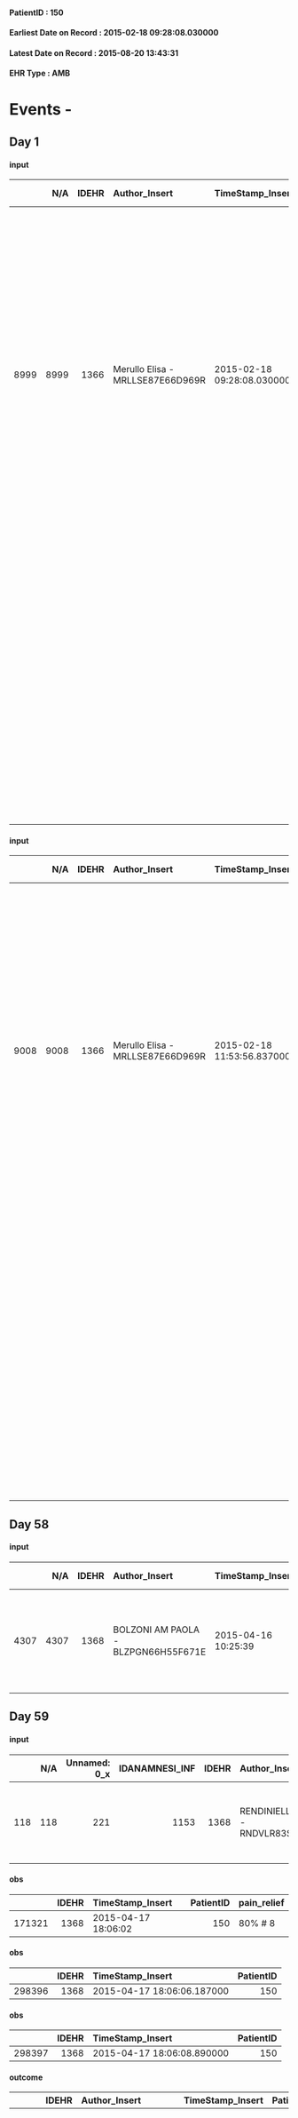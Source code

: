 
#### PatientID : 150
#### Earliest Date on Record : 2015-02-18 09:28:08.030000
#### Latest Date on Record : 2015-08-20 13:43:31
#### EHR Type : AMB

# Events - 

## Day 1

#### input
|      |    N/A |   IDEHR | Author_Insert                    | TimeStamp_Insert           | EHRType   |   PatientID |   IDDigitalSignDocument | persone_vicine   |   Unnamed: 0_x.1 |   IDANAMNESI_SOCIALE |   Non_Rilevabile_x.1 | Note_Non_Rilevabile_x.1   | opt_paziente_solo   | ds_note_con                                                                                                                                                                                                                                                                                                                                                                   | Domestic partnership   |
|-----:|-------:|--------:|:---------------------------------|:---------------------------|:----------|------------:|------------------------:|:-----------------|-----------------:|---------------------:|---------------------:|:--------------------------|:--------------------|:------------------------------------------------------------------------------------------------------------------------------------------------------------------------------------------------------------------------------------------------------------------------------------------------------------------------------------------------------------------------------|:-----------------------|
| 8999 |   8999 |    1366 | Merullo Elisa - MRLLSE87E66D969R | 2015-02-18 09:28:08.030000 | AMB       |         150 |                   20343 | N/A              |              239 |                  149 |                    0 | NR                        | No#0                | Il pz vive con la coniuge. Colloquio fatto telefonicamente con la figlia Antonia, la quale ha presentato un quadro complesso di assistenza. La coniuge del pz √® recentemente uscita dall'ospedale dopo 5 mesi di ricovero a causa di un meningioma. Viste le precarie condizioni di salute della coniuge, quest'ultima √® poco informata circa la situazione clinica del pz. | Coniuge/Convivente#0   |
|      |        |         |                                  |                            |           |             |                         |                  |                  |                      |                      |                           |                     | Sono presenti quattro figli: la figlia Antonia √® il principale punto di riferimento e vive a Rogoredo; svolge un lavoro (architetto libero professionista) che le permette di essere abbastanza presente nell'assistenza. Ad oggi comunque pz e coniuge vivono da soli e sono entrambi i rispettivi caregiver.                                                               |                        |

#### input
|      |    N/A |   IDEHR | Author_Insert                    | TimeStamp_Insert           | EHRType   |   PatientID |   IDDigitalSignDocument | persone_vicine   |   Unnamed: 0_x.1 |   IDANAMNESI_SOCIALE | Patient   | FamigliaAltro   | Paziente_T   | FamigliaAltro_T   |   Non_Rilevabile_x.1 | Note_Non_Rilevabile_x.1   | opt_Problemi   | Note_I                                                                                            | ds_note_timori                                                           | chk_contr_sintomi   | opt_paziente_a   | opt_famiglia_a   | opt_adeguatezza   | opt_paziente_solo   | ds_note_con                                                                                                                                                                                                                                                                                                                                                                   | opt_presente_assente   | Presenza_minori   | Caregiver_principale   | opt_capacita   | ds_familiari_coinv   | opt_necessario   | opt_presente   | opt_risorse_ec   | opt_paziente_psi   | opt_Ins_vol   | ds_note_prio                                                                                                                             | opt_paziente_ad   | opt_caregiver_ad   | opt_esenzione   | opt_inv_civile   |   invalidita_perc | Needs     | Domestic partnership   | Fragility   | opt_disponibilita_f   | opt_indennita_acc   | opt_legge   | opt_famiglia_psi   | opt_disponibilit_paz   |
|-----:|-------:|--------:|:---------------------------------|:---------------------------|:----------|------------:|------------------------:|:-----------------|-----------------:|---------------------:|:----------|:----------------|:-------------|:------------------|---------------------:|:--------------------------|:---------------|:--------------------------------------------------------------------------------------------------|:-------------------------------------------------------------------------|:--------------------|:-----------------|:-----------------|:------------------|:--------------------|:------------------------------------------------------------------------------------------------------------------------------------------------------------------------------------------------------------------------------------------------------------------------------------------------------------------------------------------------------------------------------|:-----------------------|:------------------|:-----------------------|:---------------|:---------------------|:-----------------|:---------------|:-----------------|:-------------------|:--------------|:-----------------------------------------------------------------------------------------------------------------------------------------|:------------------|:-------------------|:----------------|:-----------------|------------------:|:----------|:-----------------------|:------------|:----------------------|:--------------------|:------------|:-------------------|:-----------------------|
| 9008 |   9008 |    1366 | Merullo Elisa - MRLLSE87E66D969R | 2015-02-18 11:53:56.837000 | AMB       |         150 |                   20439 | N/A              |              277 |                  166 | Si#1      | Si#1            | No#0         | Si#1              |                    0 | NR                        | No#0           | Il pz √® informato della sola diagnosi. La figlia centrata ma molto esigente rispetto al servizio | La figlia vorrebbe il controllo dei sintomi e che il pap√† non soffrisse | controllo sintomi#0 | Indefinite#2     | Congruenti#1     | Si#1              | No#0                | Il pz vive con la coniuge. Colloquio fatto telefonicamente con la figlia Antonia, la quale ha presentato un quadro complesso di assistenza. La coniuge del pz √® recentemente uscita dall'ospedale dopo 5 mesi di ricovero a causa di un meningioma. Viste le precarie condizioni di salute della coniuge, quest'ultima √® poco informata circa la situazione clinica del pz. | Presente#1             | No#0              | Caregiver              | Adeguato#0     | Figlia Antonia       | Si#1             | Si#1           | Adeguate#1       | Si#1               | No#0          | Il bisogno espresso √® a livello clinico/assistenziale; spiegato il senso delle cure palliative ed il servizio di assistenza domiciliare | Parziale#1        | Totale#2           | No#0            | Si#1             |               100 | Clinici#0 | Coniuge/Convivente#0   | nessuna#0   | Si#1                  | Si#1                | No#0        | S√¨#1              | Si#1                   |
|      |        |         |                                  |                            |           |             |                         |                  |                  |                      |           |                 |              |                   |                      |                           |                |                                                                                                   |                                                                          |                     |                  |                  |                   |                     | Sono presenti quattro figli: la figlia Antonia √® il principale punto di riferimento e vive a Rogoredo; svolge un lavoro (architetto libero professionista) che le permette di essere abbastanza presente nell'assistenza. Ad oggi comunque pz e coniuge vivono da soli e sono entrambi i rispettivi caregiver.                                                               |                        |                   |                        |                |                      |                  |                |                  |                    |               |                                                                                                                                          |                   |                    |                 |                  |                   |           |                        |             |                       |                     |             |                    |                        |


## Day 58

#### input
|      |    N/A |   IDEHR | Author_Insert                       | TimeStamp_Insert    |   IDAccess | EHRType   |   PatientID |   IDDigitalSignDocument | persone_vicine   |   Unnamed: 0_y |   IDANAMNESI_MED |   Non_Rilevabile_y | Note_Non_Rilevabile_y   | diagnosis                                                                               |
|-----:|-------:|--------:|:------------------------------------|:--------------------|-----------:|:----------|------------:|------------------------:|:-----------------|---------------:|-----------------:|-------------------:|:------------------------|:----------------------------------------------------------------------------------------|
| 4307 |   4307 |    1368 | BOLZONI AM PAOLA - BLZPGN66H55F671E | 2015-04-16 10:25:39 |       6060 | AMB       |         150 |                   52292 | N/A              |            563 |             1234 |                  0 | NR                      | Pulmonary Neoplasia sin with pleural effusion ipsilateral and contralateral in MTS PRO. |


## Day 59

#### input
|     |    N/A |   Unnamed: 0_x |   IDANAMNESI_INF |   IDEHR | Author_Insert                         | TimeStamp_Insert           |   IDAccess | EHRType   |   PatientID |   IDDigitalSignDocument |   Non_Rilevabile_x | Note_Non_Rilevabile_x   | sonno_riposo   | perc_salute                                                                 | Perception                        | rapporti_fam   | persone_vicine   | Caregiver              | Religion     |
|----:|-------:|---------------:|-----------------:|--------:|:--------------------------------------|:---------------------------|-----------:|:----------|------------:|------------------------:|-------------------:|:------------------------|:---------------|:----------------------------------------------------------------------------|:----------------------------------|:---------------|:-----------------|:-----------------------|:-------------|
| 118 |    118 |            221 |             1153 |    1368 | RENDINIELLO Valere - RNDVLR83S22D643K | 2015-04-17 18:05:57.937000 |       6212 | AMB       |         150 |                   53384 |                  0 | NR                      | Insomnia # 0   | perdit√ † Performance # 0; increased asthenia # 3, # 4 episodes of wheezing | concern for health # 0; Fear # 10 | is # 0         | sons             | his wife and caregiver | Catholic # 0 |

#### obs
|        |   IDEHR | TimeStamp_Insert    |   PatientID | pain_relief   |
|-------:|--------:|:--------------------|------------:|:--------------|
| 171321 |    1368 | 2015-04-17 18:06:02 |         150 | 80% # 8       |

#### obs
|        |   IDEHR | TimeStamp_Insert           |   PatientID |
|-------:|--------:|:---------------------------|------------:|
| 298396 |    1368 | 2015-04-17 18:06:06.187000 |         150 |

#### obs
|        |   IDEHR | TimeStamp_Insert           |   PatientID |
|-------:|--------:|:---------------------------|------------:|
| 298397 |    1368 | 2015-04-17 18:06:08.890000 |         150 |

#### outcome
|      |   IDEHR | Author_Insert                         | TimeStamp_Insert    |   PatientID |   IDDigitalSignDocument |   IDPAI_VIDAS | opt_problem                                            |   opt_problem_num | opt_obiettivo                                                                                              |   opt_obiettivo_num | opt_stato_problema   |   opt_stato_problema_num | opt_interventi                                                                                                                                                                                                                                                                                                                                                                                                        |   opt_interventi_num |
|-----:|--------:|:--------------------------------------|:--------------------|------------:|------------------------:|--------------:|:-------------------------------------------------------|------------------:|:-----------------------------------------------------------------------------------------------------------|--------------------:|:---------------------|-------------------------:|:----------------------------------------------------------------------------------------------------------------------------------------------------------------------------------------------------------------------------------------------------------------------------------------------------------------------------------------------------------------------------------------------------------------------|---------------------:|
| 1036 |    1368 | RENDINIELLO Valere - RNDVLR83S22D643K | 2015-04-17 18:06:12 |         150 |                   53392 |          2040 | Alteration or risk of impairment of lung function # 26 |                 3 | The patient will not present symptoms that will reduce QoL (epistaxis, cough, hemoptysis, hemoptysis) # 45 |                   3 | Open Problem # 1     |                        1 | Implementation PAI - therapeutic upgrading # 275; PAI Implementation - To evaluate the efficacy of drug delivery # 277; Counseling - Share with caregiver therapeutic path # 279; Information - Inform the patient / caregiver on the signs and symptoms prevalent # 281; Information - Inform the patient / caregiver on necessit√ † to reduce consciousness to maintain QoL if the symptoms become refractory # 282 |                    4 |

#### outcome
|      |   IDEHR | Author_Insert                         | TimeStamp_Insert    |   PatientID |   IDDigitalSignDocument |   IDPAI_VIDAS | opt_problem               |   opt_problem_num | opt_obiettivo                                                                       |   opt_obiettivo_num | opt_stato_problema   |   opt_stato_problema_num | opt_interventi                                                                                                                                                                                                                                                                                                                                                                                                                                                                        |   opt_interventi_num |
|-----:|--------:|:--------------------------------------|:--------------------|------------:|------------------------:|--------------:|:--------------------------|------------------:|:------------------------------------------------------------------------------------|--------------------:|:---------------------|-------------------------:|:--------------------------------------------------------------------------------------------------------------------------------------------------------------------------------------------------------------------------------------------------------------------------------------------------------------------------------------------------------------------------------------------------------------------------------------------------------------------------------------|---------------------:|
| 1037 |    1368 | RENDINIELLO Valere - RNDVLR83S22D643K | 2015-04-17 18:06:15 |         150 |                   53394 |          2041 | Altered sleep / wake # 31 |                 4 | The patient will describe the factors that interfere with sleep or wakefulness # 61 |                   4 | Open Problem # 1     |                        1 | Counseling - Establishing a trusting and meaningful relationship that promotes understanding of the fears and patient concerns # 501; Counseling - Encourage the patient to report the problems that interfere with sleep # 502; Counseling - Encourage the patient to report the problems that interfere wakefulness # 503; Counseling - Share with the patient the therapeutic path # 504; Education - Educate the patient / caregiver recognition / treatment of the symptom # 506 |                    4 |

#### outcome
|      |   IDEHR | Author_Insert                         | TimeStamp_Insert    |   PatientID |   IDDigitalSignDocument |   IDPAI_VIDAS | opt_problem                        |   opt_problem_num | opt_obiettivo                                                           |   opt_obiettivo_num | opt_stato_problema   |   opt_stato_problema_num | opt_interventi                                                                |   opt_interventi_num |
|-----:|--------:|:--------------------------------------|:--------------------|------------:|------------------------:|--------------:|:-----------------------------------|------------------:|:------------------------------------------------------------------------|--------------------:|:---------------------|-------------------------:|:------------------------------------------------------------------------------|---------------------:|
| 1038 |    1368 | RENDINIELLO Valere - RNDVLR83S22D643K | 2015-04-17 18:06:17 |         150 |                   53396 |          2042 | Alteration of the oral mucosa # 32 |                 4 | The patient and / or caregiver will be able to manage oral hygiene # 64 |                   4 | Open Problem # 1     |                        1 | Educational - Ensure that no products or foods that may be the symptoms # 539 |                    4 |

#### outcome
|      |   IDEHR | Author_Insert                         | TimeStamp_Insert    |   PatientID |   IDDigitalSignDocument |   IDPAI_VIDAS | opt_problem                                                |   opt_problem_num | opt_obiettivo                                                       |   opt_obiettivo_num | opt_stato_problema   |   opt_stato_problema_num | opt_interventi                                                                                                                                |   opt_interventi_num |
|-----:|--------:|:--------------------------------------|:--------------------|------------:|------------------------:|--------------:|:-----------------------------------------------------------|------------------:|:--------------------------------------------------------------------|--------------------:|:---------------------|-------------------------:|:----------------------------------------------------------------------------------------------------------------------------------------------|---------------------:|
| 1039 |    1368 | RENDINIELLO Valere - RNDVLR83S22D643K | 2015-04-17 18:06:21 |         150 |                   53397 |          2043 | Impaired mobility † / limitation of physical movement # 27 |                 4 | Minimize the possibility of injuries. If present, maintain QoL # 47 |                   4 | Open Problem # 1     |                        1 | Activation of professionals - Activation request for Health Care Worker # 332; Counseling - Helping the patient to set achievable goals # 302 |                    4 |

#### outcome
|      |   IDEHR | Author_Insert                         | TimeStamp_Insert    |   PatientID |   IDDigitalSignDocument |   IDPAI_VIDAS | opt_problem                                               |   opt_problem_num | opt_obiettivo                                                                                                                                                                                                         |   opt_obiettivo_num | opt_stato_problema   |   opt_stato_problema_num | opt_interventi                                                                                                                                             |   opt_interventi_num |
|-----:|--------:|:--------------------------------------|:--------------------|------------:|------------------------:|--------------:|:----------------------------------------------------------|------------------:|:----------------------------------------------------------------------------------------------------------------------------------------------------------------------------------------------------------------------|--------------------:|:---------------------|-------------------------:|:-----------------------------------------------------------------------------------------------------------------------------------------------------------|---------------------:|
| 1040 |    1368 | RENDINIELLO Valere - RNDVLR83S22D643K | 2015-04-17 18:06:24 |         150 |                   53398 |          2044 | State anxiety, apprehension, confusion, anger, panic # 28 |                 4 | The patient riferir√ † ¬ † to get better on the mental and physical plane, distinguishing the real problems from those potential, identifying the factors that still pu√≤ controlling and expressing their fears # 52 |                   4 | Open Problem # 1     |                        1 | Counseling - Helping the patient not to feel abandoned # 406; Informational - Informing the patient / caregiver on the prevailing signs and symptoms # 408 |                    4 |


## Day 61

#### care
|       |   IDEHR | Author_Insert                       | TimeStamp_Insert    |   IDAccess | EHRType   |   PatientID |   IDTERAPIE_OUTPAT_VIDAS | ds_dose   | opt_via_di_somm   | ds_ora     | dt_data_inizio      |   opt_pregressa |   opt_somm_terapia |   opt_estemporanea |   opt_termina |   opt_somm_in_pompa | opt_farmaco                                 |
|------:|--------:|:------------------------------------|:--------------------|-----------:|:----------|------------:|-------------------------:|:----------|:------------------|:-----------|:--------------------|----------------:|-------------------:|-------------------:|--------------:|--------------------:|:--------------------------------------------|
| 24785 |    1368 | bolzoni am paola - blzpgn66h55f671e | 2015-04-20 09:04:30 |       6291 | amb       |         150 |                     1218 | 1 cp      | oral # 0 = 0      | 08 # 8 = 0 | 2015-04-20 00:00:00 |               1 |                  0 |                  0 |             0 |                   0 | furosemide (25 mg lasix tablets) # 1223 = 0 |

#### care
|       |   IDEHR | Author_Insert                       | TimeStamp_Insert    |   IDAccess | EHRType   |   PatientID |   IDTERAPIE_OUTPAT_VIDAS | ds_dose   | opt_via_di_somm   | ds_ora                  | dt_data_inizio      |   opt_pregressa |   opt_somm_terapia |   opt_estemporanea |   opt_termina |   opt_somm_in_pompa | opt_farmaco                                 |
|------:|--------:|:------------------------------------|:--------------------|-----------:|:----------|------------:|-------------------------:|:----------|:------------------|:------------------------|:--------------------|----------------:|-------------------:|-------------------:|--------------:|--------------------:|:--------------------------------------------|
| 24786 |    1368 | bolzoni am paola - blzpgn66h55f671e | 2015-04-20 09:05:12 |       6291 | amb       |         150 |                     1219 | 1 cp      | oral # 0 = 0      | 08 # 8 = 0; 15 # 15 = 0 | 2015-04-20 00:00:00 |               1 |                  0 |                  0 |             0 |                   0 | furosemide (25 mg lasix tablets) # 1223 = 0 |

#### care
|       |   IDEHR | Author_Insert                       | TimeStamp_Insert    |   IDAccess | EHRType   |   PatientID |   IDTERAPIE_OUTPAT_VIDAS | ds_altro_farmaco   | ds_dose   | opt_via_di_somm   | ds_ora                  | dt_data_inizio      |   opt_pregressa |   opt_somm_terapia |   opt_estemporanea |   opt_termina |   opt_somm_in_pompa | opt_farmaco                  |
|------:|--------:|:------------------------------------|:--------------------|-----------:|:----------|------------:|-------------------------:|:-------------------|:----------|:------------------|:------------------------|:--------------------|----------------:|-------------------:|-------------------:|--------------:|--------------------:|:-----------------------------|
| 24787 |    1368 | bolzoni am paola - blzpgn66h55f671e | 2015-04-20 09:06:00 |       6291 | amb       |         150 |                     1220 | ansimar cp 400 mg  | 1 cp      | oral # 0 = 0      | 08 # 8 = 0; 20 # 20 = 0 | 2015-04-20 00:00:00 |               1 |                  0 |                  0 |             0 |                   0 | other (see notes) # 2004 = 0 |

#### care
|       |   IDEHR | Author_Insert                       | TimeStamp_Insert    |   IDAccess | EHRType   |   PatientID |   IDTERAPIE_OUTPAT_VIDAS | ds_dose   | opt_via_di_somm   | ds_ora                  | dt_data_inizio      |   opt_pregressa |   opt_somm_terapia |   opt_estemporanea |   opt_termina |   opt_somm_in_pompa | opt_farmaco                                           |
|------:|--------:|:------------------------------------|:--------------------|-----------:|:----------|------------:|-------------------------:|:----------|:------------------|:------------------------|:--------------------|----------------:|-------------------:|-------------------:|--------------:|--------------------:|:------------------------------------------------------|
| 24788 |    1368 | bolzoni am paola - blzpgn66h55f671e | 2015-04-20 09:06:44 |       6291 | amb       |         150 |                     1221 | 5 drops   | oral # 0 = 0      | 08 # 8 = 0; 14 # 14 = 0 | 2015-04-20 00:00:00 |               1 |                  0 |                  0 |             0 |                   0 | bromazepam (bromazepam gtt os 2.5 mg / ml) # 1866 = 0 |

#### care
|       |   IDEHR | Author_Insert                       | TimeStamp_Insert    |   IDAccess | EHRType   |   PatientID |   IDTERAPIE_OUTPAT_VIDAS | ds_dose   | opt_via_di_somm     | ds_ora     | dt_data_inizio      |   opt_pregressa |   opt_somm_terapia |   opt_estemporanea |   opt_termina |   opt_somm_in_pompa | opt_farmaco                                             |
|------:|--------:|:------------------------------------|:--------------------|-----------:|:----------|------------:|-------------------------:|:----------|:--------------------|:-----------|:--------------------|----------------:|-------------------:|-------------------:|--------------:|--------------------:|:--------------------------------------------------------|
| 24789 |    1368 | bolzoni am paola - blzpgn66h55f671e | 2015-04-20 09:07:52 |       6291 | amb       |         150 |                     1222 | 1 patch   | transdermal # 4 = 4 | 08 # 8 = 0 | 2015-04-20 00:00:00 |               1 |                  0 |                  0 |             0 |                   0 | nitroglycerin (nitroglycerin 10mg / 24h tts) # 1193 = 0 |

#### care
|       |   IDEHR | Author_Insert                       | TimeStamp_Insert    |   IDAccess | EHRType   |   PatientID |   IDTERAPIE_OUTPAT_VIDAS | ds_dose   | opt_via_di_somm     | ds_ora     | dt_data_inizio      | ds_note_y      |   opt_pregressa |   opt_somm_terapia |   opt_estemporanea |   opt_termina |   opt_somm_in_pompa | opt_farmaco                                             |
|------:|--------:|:------------------------------------|:--------------------|-----------:|:----------|------------:|-------------------------:|:----------|:--------------------|:-----------|:--------------------|:---------------|----------------:|-------------------:|-------------------:|--------------:|--------------------:|:--------------------------------------------------------|
| 24790 |    1368 | bolzoni am paola - blzpgn66h55f671e | 2015-04-20 09:08:20 |       6291 | amb       |         150 |                     1223 | 1 patch   | transdermal # 4 = 4 | 08 # 8 = 0 | 2015-04-20 00:00:00 | removing at 20 |               1 |                  0 |                  0 |             0 |                   0 | nitroglycerin (nitroglycerin 10mg / 24h tts) # 1193 = 0 |

#### care
|       |   IDEHR | Author_Insert                       | TimeStamp_Insert    |   IDAccess | EHRType   |   PatientID |   IDTERAPIE_OUTPAT_VIDAS | ds_dose   | opt_via_di_somm   | ds_ora     | dt_data_inizio      |   opt_pregressa |   opt_somm_terapia |   opt_estemporanea |   opt_termina |   opt_somm_in_pompa | opt_farmaco                                 |
|------:|--------:|:------------------------------------|:--------------------|-----------:|:----------|------------:|-------------------------:|:----------|:------------------|:-----------|:--------------------|----------------:|-------------------:|-------------------:|--------------:|--------------------:|:--------------------------------------------|
| 24791 |    1368 | bolzoni am paola - blzpgn66h55f671e | 2015-04-20 09:08:52 |       6291 | amb       |         150 |                     1224 | 1 cp      | oral # 0 = 0      | 08 # 8 = 0 | 2015-04-20 00:00:00 |               1 |                  0 |                  0 |             0 |                   0 | rabeprazole (pariet 20 mg cps rm) # 976 = 0 |

#### care
|       |   IDEHR | Author_Insert                       | TimeStamp_Insert    |   IDAccess | EHRType   |   PatientID |   IDTERAPIE_OUTPAT_VIDAS | ds_dose   | opt_via_di_somm    | ds_ora                  | dt_data_inizio      |   opt_pregressa |   opt_somm_terapia |   opt_estemporanea |   opt_termina |   opt_somm_in_pompa | opt_farmaco                                                   |
|------:|--------:|:------------------------------------|:--------------------|-----------:|:----------|------------:|-------------------------:|:----------|:-------------------|:------------------------|:--------------------|----------------:|-------------------:|-------------------:|--------------:|--------------------:|:--------------------------------------------------------------|
| 24792 |    1368 | bolzoni am paola - blzpgn66h55f671e | 2015-04-20 09:09:30 |       6291 | amb       |         150 |                     1225 | 2 puffs   | inhalation # 7 = 7 | 08 # 8 = 0; 20 # 20 = 0 | 2015-04-20 00:00:00 |               1 |                  0 |                  0 |             0 |                   0 | salmeterol / fluticasone (25/250 mcg aliflus inal) # 1943 = 0 |

#### care
|       |   IDEHR | Author_Insert                       | TimeStamp_Insert    |   IDAccess | EHRType   |   PatientID |   IDTERAPIE_OUTPAT_VIDAS | ds_dose   | opt_via_di_somm   | ds_ora                               | dt_data_inizio      |   opt_pregressa |   opt_somm_terapia |   opt_estemporanea |   opt_termina |   opt_somm_in_pompa | opt_farmaco                                                   |
|------:|--------:|:------------------------------------|:--------------------|-----------:|:----------|------------:|-------------------------:|:----------|:------------------|:-------------------------------------|:--------------------|----------------:|-------------------:|-------------------:|--------------:|--------------------:|:--------------------------------------------------------------|
| 24793 |    1368 | bolzoni am paola - blzpgn66h55f671e | 2015-04-20 09:10:20 |       6291 | amb       |         150 |                     1226 | 4 ml      | oral # 0 = 0      | 09 # 9 = 0; 14 # 14 = 0; 21 # 21 = 0 | 2015-04-20 00:00:00 |               1 |                  0 |                  0 |             0 |                   0 | nystatin (mycostatin susp 100,000 iu / ml, 100 ml) # 1038 = 0 |

#### care
|       |   IDEHR | Author_Insert                       | TimeStamp_Insert    |   IDAccess | EHRType   |   PatientID |   IDTERAPIE_OUTPAT_VIDAS | ds_dose   | opt_via_di_somm   | ds_ora     | dt_data_inizio      |   opt_pregressa |   opt_somm_terapia |   opt_estemporanea |   opt_termina |   opt_somm_in_pompa | opt_farmaco                                         |
|------:|--------:|:------------------------------------|:--------------------|-----------:|:----------|------------:|-------------------------:|:----------|:------------------|:-----------|:--------------------|----------------:|-------------------:|-------------------:|--------------:|--------------------:|:----------------------------------------------------|
| 24794 |    1368 | bolzoni am paola - blzpgn66h55f671e | 2015-04-20 09:10:58 |       6291 | amb       |         150 |                     1227 | 64 drops  | oral # 0 = 0      | 09 # 9 = 0 | 2015-04-20 00:00:00 |               1 |                  0 |                  0 |             0 |                   0 | dexamethasone (0.2% soldesam os gtt gtt) # 1446 = 0 |

#### care
|       |   IDEHR | Author_Insert                       | TimeStamp_Insert    |   IDAccess | EHRType   |   PatientID |   IDTERAPIE_OUTPAT_VIDAS | ds_dose   | opt_via_di_somm   | ds_ora                  | dt_data_inizio      |   opt_pregressa |   opt_somm_terapia |   opt_estemporanea |   opt_termina |   opt_somm_in_pompa | opt_farmaco                                         |
|------:|--------:|:------------------------------------|:--------------------|-----------:|:----------|------------:|-------------------------:|:----------|:------------------|:------------------------|:--------------------|----------------:|-------------------:|-------------------:|--------------:|--------------------:|:----------------------------------------------------|
| 24795 |    1368 | bolzoni am paola - blzpgn66h55f671e | 2015-04-20 09:11:27 |       6291 | amb       |         150 |                     1228 | 64 drops  | oral # 0 = 0      | 09 # 9 = 0; 14 # 14 = 0 | 2015-04-20 00:00:00 |               1 |                  0 |                  0 |             0 |                   0 | dexamethasone (0.2% soldesam os gtt gtt) # 1446 = 0 |

#### care
|       |   IDEHR | Author_Insert                       | TimeStamp_Insert    |   IDAccess | EHRType   |   PatientID |   IDTERAPIE_OUTPAT_VIDAS | ds_altro_farmaco     | ds_dose   | opt_via_di_somm    | ds_ora      | dt_data_inizio      |   opt_pregressa |   opt_somm_terapia |   opt_estemporanea |   opt_termina |   opt_somm_in_pompa | opt_farmaco                  |
|------:|--------:|:------------------------------------|:--------------------|-----------:|:----------|------------:|-------------------------:|:---------------------|:----------|:-------------------|:------------|:--------------------|----------------:|-------------------:|-------------------:|--------------:|--------------------:|:-----------------------------|
| 24796 |    1368 | bolzoni am paola - blzpgn66h55f671e | 2015-04-20 09:12:35 |       6291 | amb       |         150 |                     1229 | seebri 44 mg aerosol | 1 puff    | inhalation # 7 = 7 | 12 # 12 = 0 | 2015-04-20 00:00:00 |               1 |                  0 |                  0 |             0 |                   0 | other (see notes) # 2004 = 0 |

#### care
|       |   IDEHR | Author_Insert                       | TimeStamp_Insert    |   IDAccess | EHRType   |   PatientID |   IDTERAPIE_OUTPAT_VIDAS | ds_dose   | opt_via_di_somm   | ds_ora      | dt_data_inizio      |   opt_pregressa |   opt_somm_terapia |   opt_estemporanea |   opt_termina |   opt_somm_in_pompa | opt_farmaco                                      |
|------:|--------:|:------------------------------------|:--------------------|-----------:|:----------|------------:|-------------------------:|:----------|:------------------|:------------|:--------------------|----------------:|-------------------:|-------------------:|--------------:|--------------------:|:-------------------------------------------------|
| 24797 |    1368 | bolzoni am paola - blzpgn66h55f671e | 2015-04-20 09:13:39 |       6291 | amb       |         150 |                     1230 | 1/2 cp    | oral # 0 = 0      | 20 # 20 = 0 | 2015-04-20 00:00:00 |               1 |                  0 |                  0 |             0 |                   0 | bisoprolol (congescor 2.5 mg tablets) # 1252 = 0 |

#### care
|       |   IDEHR | Author_Insert                       | TimeStamp_Insert    |   IDAccess | EHRType   |   PatientID |   IDTERAPIE_OUTPAT_VIDAS | ds_dose   | opt_via_di_somm   | ds_ora      | dt_data_inizio      |   opt_pregressa |   opt_somm_terapia |   opt_estemporanea |   opt_termina |   opt_somm_in_pompa | opt_farmaco                                               |
|------:|--------:|:------------------------------------|:--------------------|-----------:|:----------|------------:|-------------------------:|:----------|:------------------|:------------|:--------------------|----------------:|-------------------:|-------------------:|--------------:|--------------------:|:----------------------------------------------------------|
| 24798 |    1368 | bolzoni am paola - blzpgn66h55f671e | 2015-04-20 09:14:22 |       6291 | amb       |         150 |                     1231 | 1 flac    | oral # 0 = 0      | 22 # 22 = 0 | 2015-04-20 00:00:00 |               1 |                  0 |                  0 |             0 |                   0 | morphine sulfate (10 mg oramorph 5 ml flac os) # 1604 = 0 |

#### care
|       |   IDEHR | Author_Insert                       | TimeStamp_Insert    |   IDAccess | EHRType   |   PatientID |   IDTERAPIE_OUTPAT_VIDAS | ds_dose   | opt_via_di_somm   | ds_ora                        | dt_data_inizio      | ds_note_y                                   |   opt_pregressa |   opt_somm_terapia |   opt_estemporanea |   opt_termina |   opt_somm_in_pompa | opt_farmaco                                               |
|------:|--------:|:------------------------------------|:--------------------|-----------:|:----------|------------:|-------------------------:|:----------|:------------------|:------------------------------|:--------------------|:--------------------------------------------|----------------:|-------------------:|-------------------:|--------------:|--------------------:|:----------------------------------------------------------|
| 24799 |    1368 | bolzoni am paola - blzpgn66h55f671e | 2015-04-20 09:14:59 |       6291 | amb       |         150 |                     1232 | 1 flac    | oral # 0 = 0      | 22 # 22 = 0; in need # 24 = 0 | 2015-04-20 00:00:00 | 1 bottle if pain or shortness of breath god |               1 |                  0 |                  0 |             0 |                   0 | morphine sulfate (10 mg oramorph 5 ml flac os) # 1604 = 0 |

#### care
|       |   IDEHR | Author_Insert                       | TimeStamp_Insert    |   IDAccess | EHRType   |   PatientID |   IDTERAPIE_OUTPAT_VIDAS | ds_dose   | opt_via_di_somm     | ds_ora           | dt_data_inizio      | ds_note_y            |   opt_pregressa |   opt_somm_terapia |   opt_estemporanea |   opt_termina |   opt_somm_in_pompa | opt_farmaco                                        |
|------:|--------:|:------------------------------------|:--------------------|-----------:|:----------|------------:|-------------------------:|:----------|:--------------------|:-----------------|:--------------------|:---------------------|----------------:|-------------------:|-------------------:|--------------:|--------------------:|:---------------------------------------------------|
| 24800 |    1368 | bolzoni am paola - blzpgn66h55f671e | 2015-04-20 09:15:56 |       6291 | amb       |         150 |                     1233 | 1 patch   | transdermal # 4 = 4 | other # 2476 = 0 | 2015-04-20 00:00:00 | 1 patch every 3 days |               1 |                  0 |                  0 |             0 |                   0 | fentanyl (durogesic tts 100 mcg / hour) # 1646 = 0 |

#### care
|       |   IDEHR | Author_Insert                       | TimeStamp_Insert    |   IDAccess | EHRType   |   PatientID |   IDTERAPIE_OUTPAT_VIDAS | ds_dose   | opt_via_di_somm        | ds_ora           | dt_data_inizio      |   opt_pregressa |   opt_somm_terapia |   opt_estemporanea |   opt_termina |   opt_somm_in_pompa | opt_farmaco                                                         |
|------:|--------:|:------------------------------------|:--------------------|-----------:|:----------|------------:|-------------------------:|:----------|:-----------------------|:-----------------|:--------------------|----------------:|-------------------:|-------------------:|--------------:|--------------------:|:--------------------------------------------------------------------|
| 24801 |    1368 | bolzoni am paola - blzpgn66h55f671e | 2015-04-20 09:16:29 |       6291 | amb       |         150 |                     1234 | 1 fl      | subcutaneously # 3 = 3 | at need # 24 = 0 | 2015-04-20 00:00:00 |               1 |                  0 |                  0 |             0 |                   0 | morphine hydrochloride (10 mg morphine hydrochloride fl) # 1598 = 0 |

#### care
|       |   IDEHR | Author_Insert                       | TimeStamp_Insert    |   IDAccess | EHRType   |   PatientID |   IDTERAPIE_OUTPAT_VIDAS | ds_dose   | opt_via_di_somm        | ds_ora           | dt_data_inizio      | ds_note_y                                          |   opt_pregressa |   opt_somm_terapia |   opt_estemporanea |   opt_termina |   opt_somm_in_pompa | opt_farmaco                                                         |
|------:|--------:|:------------------------------------|:--------------------|-----------:|:----------|------------:|-------------------------:|:----------|:-----------------------|:-----------------|:--------------------|:---------------------------------------------------|----------------:|-------------------:|-------------------:|--------------:|--------------------:|:--------------------------------------------------------------------|
| 24802 |    1368 | bolzoni am paola - blzpgn66h55f671e | 2015-04-20 09:17:38 |       6291 | amb       |         150 |                     1235 | 1 fl      | subcutaneously # 3 = 3 | at need # 24 = 0 | 2015-04-20 00:00:00 | 1 fl if shortness of breath, repeated after 1 hour |               1 |                  0 |                  0 |             0 |                   0 | morphine hydrochloride (10 mg morphine hydrochloride fl) # 1598 = 0 |

#### care
|       |   IDEHR | Author_Insert                       | TimeStamp_Insert    |   IDAccess | EHRType   |   PatientID |   IDTERAPIE_OUTPAT_VIDAS | ds_dose   | opt_via_di_somm        | ds_ora           | dt_data_inizio      | ds_note_y                                                          |   opt_pregressa |   opt_somm_terapia |   opt_estemporanea |   opt_termina |   opt_somm_in_pompa | opt_farmaco                                                         |
|------:|--------:|:------------------------------------|:--------------------|-----------:|:----------|------------:|-------------------------:|:----------|:-----------------------|:-----------------|:--------------------|:-------------------------------------------------------------------|----------------:|-------------------:|-------------------:|--------------:|--------------------:|:--------------------------------------------------------------------|
| 24803 |    1368 | bolzoni am paola - blzpgn66h55f671e | 2015-04-20 09:18:05 |       6291 | amb       |         150 |                     1236 | 1 fl      | subcutaneously # 3 = 3 | at need # 24 = 0 | 2015-04-20 00:00:00 | 1 fl if shortness of breath, repeated after 1 hour (second choice) |               1 |                  0 |                  0 |             0 |                   0 | morphine hydrochloride (10 mg morphine hydrochloride fl) # 1598 = 0 |

#### care
|       |   IDEHR | Author_Insert                       | TimeStamp_Insert    |   IDAccess | EHRType   |   PatientID |   IDTERAPIE_OUTPAT_VIDAS | ds_altro_farmaco   | ds_dose          | opt_via_di_somm    | ds_ora           | dt_data_inizio      |   opt_pregressa |   opt_somm_terapia |   opt_estemporanea |   opt_termina |   opt_somm_in_pompa | opt_farmaco                  |
|------:|--------:|:------------------------------------|:--------------------|-----------:|:----------|------------:|-------------------------:|:-------------------|:-----------------|:-------------------|:-----------------|:--------------------|----------------:|-------------------:|-------------------:|--------------:|--------------------:|:-----------------------------|
| 24804 |    1368 | bolzoni am paola - blzpgn66h55f671e | 2015-04-20 09:18:50 |       6291 | amb       |         150 |                     1237 | oxygen therapy     | 2-4 liters / min | inhalation # 7 = 7 | at need # 24 = 0 | 2015-04-20 00:00:00 |               1 |                  0 |                  0 |             0 |                   0 | other (see notes) # 2004 = 0 |

#### care
|       |   IDEHR | Author_Insert                       | TimeStamp_Insert    |   IDAccess | EHRType   |   PatientID |   IDTERAPIE_OUTPAT_VIDAS | ds_dose   | opt_via_di_somm   | ds_ora           | dt_data_inizio      | ds_note_y                 |   opt_pregressa |   opt_somm_terapia |   opt_estemporanea |   opt_termina |   opt_somm_in_pompa | opt_farmaco                                        |
|------:|--------:|:------------------------------------|:--------------------|-----------:|:----------|------------:|-------------------------:|:----------|:------------------|:-----------------|:--------------------|:--------------------------|----------------:|-------------------:|-------------------:|--------------:|--------------------:|:---------------------------------------------------|
| 24805 |    1368 | bolzoni am paola - blzpgn66h55f671e | 2015-04-20 09:20:08 |       6291 | amb       |         150 |                     1238 | 1 flac    | oral # 0 = 0      | at need # 24 = 0 | 2015-04-20 00:00:00 | 1 flac if blood in sputum |               1 |                  0 |                  0 |             0 |                   0 | tranexamic acid (ugurol 500 mg / ml fl) # 1159 = 0 |

#### care
|       |   IDEHR | Author_Insert                       | TimeStamp_Insert    |   IDAccess | EHRType   |   PatientID |   IDTERAPIE_OUTPAT_VIDAS | ds_dose   | opt_via_di_somm   | ds_ora           | dt_data_inizio      | ds_note_y                |   opt_pregressa |   opt_somm_terapia |   opt_estemporanea |   opt_termina |   opt_somm_in_pompa | opt_farmaco                                           |
|------:|--------:|:------------------------------------|:--------------------|-----------:|:----------|------------:|-------------------------:|:----------|:------------------|:-----------------|:--------------------|:-------------------------|----------------:|-------------------:|-------------------:|--------------:|--------------------:|:------------------------------------------------------|
| 24806 |    1368 | bolzoni am paola - blzpgn66h55f671e | 2015-04-20 09:21:07 |       6291 | amb       |         150 |                     1239 | 10 drops  | oral # 0 = 0      | at need # 24 = 0 | 2015-04-20 00:00:00 | if agitation, repeatable |               1 |                  0 |                  0 |             0 |                   0 | bromazepam (bromazepam gtt os 2.5 mg / ml) # 1866 = 0 |

#### obs
|       |   IDEHR | TimeStamp_Insert           |   PatientID | personal_hygiene   | urine_elimination   | mobility               | hemorrhagic_manifestation      | active_diuresis     | asthenia   | dyspnoea    | motor_performance                                                                                | body_temp    | mood      | diet     | cognitive_state   | feces_elimination   | consumption_help   |
|------:|--------:|:---------------------------|------------:|:-------------------|:--------------------|:-----------------------|:-------------------------------|:--------------------|:-----------|:------------|:-------------------------------------------------------------------------------------------------|:-------------|:----------|:---------|:------------------|:--------------------|:-------------------|
| 28522 |    1368 | 2015-04-20 09:21:17.153000 |         150 | Employee # 4       | With Aids # 1       | With help and aids # 3 | hemorrhagic manifestations # 0 | active diuresis # 0 | Severe # 2 | at rest # 0 | 40% - Patient incapacitated, it requires continuous care, bedridden for pi√π 50% of the day # 04 | Apyrexia # 0 | Fear # 08 | Soft # 1 | Polished # 2      | With Aids # 1       | aids with # 1      |

#### obs
|        |   IDEHR | TimeStamp_Insert    |   PatientID | pain_relief   |
|-------:|--------:|:--------------------|------------:|:--------------|
| 171446 |    1368 | 2015-04-20 09:21:20 |         150 | 70% # 7       |

#### obs
|        |   IDEHR | TimeStamp_Insert           |   PatientID |
|-------:|--------:|:---------------------------|------------:|
| 298404 |    1368 | 2015-04-20 09:21:24.903000 |         150 |

#### obs
|        |   IDEHR | TimeStamp_Insert           |   PatientID |
|-------:|--------:|:---------------------------|------------:|
| 298405 |    1368 | 2015-04-20 09:21:27.873000 |         150 |

#### care
|       |   IDEHR | Author_Insert                       | TimeStamp_Insert    |   IDAccess | EHRType   |   PatientID |   IDTERAPIE_OUTPAT_VIDAS | ds_dose   | opt_via_di_somm   | ds_ora           | dt_data_inizio      | ds_note_y                        |   opt_pregressa |   opt_somm_terapia |   opt_estemporanea |   opt_termina |   opt_somm_in_pompa | opt_farmaco                                            |
|------:|--------:|:------------------------------------|:--------------------|-----------:|:----------|------------:|-------------------------:|:----------|:------------------|:-----------------|:--------------------|:---------------------------------|----------------:|-------------------:|-------------------:|--------------:|--------------------:|:-------------------------------------------------------|
| 24807 |    1368 | bolzoni am paola - blzpgn66h55f671e | 2015-04-20 09:21:50 |       6291 | amb       |         150 |                     1240 | 1 cp      | oral # 0 = 0      | at need # 24 = 0 | 2015-04-20 00:00:00 | 1 cp if pain (maximum 3 per day) |               1 |                  0 |                  0 |             0 |                   0 | acetaminophen (paracetamol 1000 mg tablets) # 1719 = 0 |


## Day 62

#### obs
|       |   IDEHR | TimeStamp_Insert           |   PatientID | opt_cooperation   | chk_ausili_incont   | opt_care_giver   | chk_bowel_symptoms    | asthenia     | cachexia     | dyspnoea               | motor_performance                                | agitation_behavior_freq   | mood        | cognitive_state          | consumption_help   |
|------:|--------:|:---------------------------|------------:|:------------------|:--------------------|:-----------------|:----------------------|:-------------|:-------------|:-----------------------|:-------------------------------------------------|:--------------------------|:------------|:-------------------------|:-------------------|
| 73677 |    1368 | 2015-04-20 21:25:26.737000 |         150 | Collaborating # 0 | absorbency # 0      | This # 0         | spontaneous bowel # 0 | Moderate # 1 | cachexia # 0 | from severe stress # 3 | only ambulate with aid or use the wheelchair # 2 | agitated # 1              | Apathy # 00 | confused - sometimes # 0 | help with # 2      |

#### obs
|        |   IDEHR | TimeStamp_Insert    |   PatientID |
|-------:|--------:|:--------------------|------------:|
| 127953 |    1368 | 2015-04-20 21:25:30 |         150 |

#### obs
|        |   IDEHR | TimeStamp_Insert           |   PatientID |
|-------:|--------:|:---------------------------|------------:|
| 309350 |    1368 | 2015-04-20 21:25:33.333000 |         150 |

#### obs
|        |   IDEHR | TimeStamp_Insert    |   PatientID |
|-------:|--------:|:--------------------|------------:|
| 281874 |    1368 | 2015-04-20 21:25:36 |         150 |


## Day 63

#### obs
|     |   IDEHR | TimeStamp_Insert           |   PatientID | opt_hypotrophy   | asthenia   | dyspnoea              | body_temp    | agitation_behavior_freq   | mood                                                              |
|----:|--------:|:---------------------------|------------:|:-----------------|:-----------|:----------------------|:-------------|:--------------------------|:------------------------------------------------------------------|
| 821 |    1368 | 2015-04-21 12:24:53.147000 |         150 | Hypotrophy # 0   | Severe # 3 | applicant at rest # 5 | Apyrexia # 0 | agitated at times # 2     | demoralization # 03; irritabilit√ † # 05; # 08 fear, sadness # 11 |

#### obs
|        |   IDEHR | TimeStamp_Insert    |   PatientID | pain_relief   |
|-------:|--------:|:--------------------|------------:|:--------------|
| 171623 |    1368 | 2015-04-21 12:24:56 |         150 | 70% # 7       |

#### obs
|        |   IDEHR | TimeStamp_Insert           |   PatientID |
|-------:|--------:|:---------------------------|------------:|
| 298451 |    1368 | 2015-04-21 12:24:59.570000 |         150 |


## Day 64

#### obs
|     |   IDEHR | TimeStamp_Insert           |   PatientID | dyspnoea              |
|----:|--------:|:---------------------------|------------:|:----------------------|
| 873 |    1368 | 2015-04-22 14:24:39.717000 |         150 | applicant at rest # 5 |

#### obs
|     |   IDEHR | TimeStamp_Insert           |   PatientID | opt_hypotrophy   | chk_eloquence     | asthenia   | cachexia     | dyspnoea              | body_temp    | agitation_behavior_freq   | mood                    | cognitive_state   |
|----:|--------:|:---------------------------|------------:|:-----------------|:------------------|:-----------|:-------------|:----------------------|:-------------|:--------------------------|:------------------------|:------------------|
| 879 |    1368 | 2015-04-22 18:23:35.390000 |         150 | Hypotrophy # 0   | fluent speech # 0 | Severe # 3 | cachexia # 0 | applicant at rest # 5 | Apyrexia # 0 | continuously agitated # 1 | Despair # 04; # 08 Fear | Polished # 2      |

#### obs
|        |   IDEHR | TimeStamp_Insert    |   PatientID |
|-------:|--------:|:--------------------|------------:|
| 171771 |    1368 | 2015-04-22 18:23:39 |         150 |

#### outcome
|      |   IDEHR | Author_Insert                       | TimeStamp_Insert    |   PatientID |   IDDigitalSignDocument |   IDPAI_VIDAS | opt_problem                        |   opt_problem_num | opt_obiettivo                                                           |   opt_obiettivo_num | opt_stato_problema   |   opt_stato_problema_num | opt_interventi                                  |   opt_interventi_num |
|-----:|--------:|:------------------------------------|:--------------------|------------:|------------------------:|--------------:|:-----------------------------------|------------------:|:------------------------------------------------------------------------|--------------------:|:---------------------|-------------------------:|:------------------------------------------------|---------------------:|
| 1342 |    1368 | BOLZONI AM PAOLA - BLZPGN66H55F671E | 2015-04-22 18:23:42 |         150 |                   59466 |          2349 | Alteration of the oral mucosa # 32 |                 4 | The patient and / or caregiver will be able to manage oral hygiene # 64 |                   4 | closed Problem # 2   |                        2 | Informational - Teach proper oral hygiene # 540 |                    4 |

#### outcome
|      |   IDEHR | Author_Insert                       | TimeStamp_Insert    |   PatientID |   IDDigitalSignDocument |   IDPAI_VIDAS | opt_problem               |   opt_problem_num | opt_obiettivo                                                                       |   opt_obiettivo_num | opt_stato_problema   |   opt_stato_problema_num | opt_interventi                                                                                                             |   opt_interventi_num |
|-----:|--------:|:------------------------------------|:--------------------|------------:|------------------------:|--------------:|:--------------------------|------------------:|:------------------------------------------------------------------------------------|--------------------:|:---------------------|-------------------------:|:---------------------------------------------------------------------------------------------------------------------------|---------------------:|
| 1343 |    1368 | BOLZONI AM PAOLA - BLZPGN66H55F671E | 2015-04-22 18:23:47 |         150 |                   59467 |          2350 | Altered sleep / wake # 31 |                 4 | The patient will describe the factors that interfere with sleep or wakefulness # 61 |                   4 | Open Problem # 1     |                        1 | PAI Implementation - properly administer the drugs as prescription # 499; PAI Implementation - therapeutic upgrading # 498 |                    4 |

#### outcome
|      |   IDEHR | Author_Insert                       | TimeStamp_Insert    |   PatientID |   IDDigitalSignDocument |   IDPAI_VIDAS | opt_problem                                               |   opt_problem_num | opt_obiettivo                                                                                                                                                                                                         |   opt_obiettivo_num | opt_stato_problema   |   opt_stato_problema_num | opt_interventi                                                                                                                                                                                                                                                                                                                                                                                                                                                                                                                                                                                                                                                                                                                                                                                                                                                                                                                                                                                                                                                                                                                                                                                                                                                                                                                                                                                                                                                                                                                                                                                               |   opt_interventi_num |
|-----:|--------:|:------------------------------------|:--------------------|------------:|------------------------:|--------------:|:----------------------------------------------------------|------------------:|:----------------------------------------------------------------------------------------------------------------------------------------------------------------------------------------------------------------------|--------------------:|:---------------------|-------------------------:|:-------------------------------------------------------------------------------------------------------------------------------------------------------------------------------------------------------------------------------------------------------------------------------------------------------------------------------------------------------------------------------------------------------------------------------------------------------------------------------------------------------------------------------------------------------------------------------------------------------------------------------------------------------------------------------------------------------------------------------------------------------------------------------------------------------------------------------------------------------------------------------------------------------------------------------------------------------------------------------------------------------------------------------------------------------------------------------------------------------------------------------------------------------------------------------------------------------------------------------------------------------------------------------------------------------------------------------------------------------------------------------------------------------------------------------------------------------------------------------------------------------------------------------------------------------------------------------------------------------------|---------------------:|
| 1344 |    1368 | BOLZONI AM PAOLA - BLZPGN66H55F671E | 2015-04-22 18:23:50 |         150 |                   59468 |          2351 | State anxiety, apprehension, confusion, anger, panic # 28 |                 4 | The patient riferir√ † ¬ † to get better on the mental and physical plane, distinguishing the real problems from those potential, identifying the factors that still pu√≤ controlling and expressing their fears # 52 |                   4 | Open Problem # 1     |                        1 | Implementation PAI - Teaching relaxation techniques - slow breathing - teaching strategies to reduce anxiety (look up - control your breathing - lower your shoulders - etc ..) # 393; PAI Implementation - Assist the patient angry (identified anger - recognize their own reactions - to help the relationship between frustration and subsequent behavior - set clear limits - offer an alternative) # 394; PAI Implementation - Ensuring the patient a continuous presence # 395; PAI Implementation - therapeutic upgrading # 398; Implementation PAI - properly I administer the drugs as prescription # 399; PAI Implementation - Evaluate the effectiveness of drug administration # 400; Counseling - Share with the patient the therapeutic path # 401; Counseling - Share with caregiver therapeutic path # 402;Counseling - Encourage to express their fears and anxieties # 405; Counseling - Help the patient does not feel abandoned # 406; Education - Educate the patient / caregiver recognition / treatment of the symptom # 407; Information - Inform the patient / caregiver on signs and symptoms prevalent # 408; Information - Inform the patient and / or caregiver on necessit√ † ¬ † to reduce consciousness to maintain QoL if the symptoms become refractory # 409Information - Inform the patient and / or caregiver on necessit√ † ¬ † to reduce consciousness to maintain QoL if the symptoms become refractory # 409Information - Inform the patient and / or caregiver on necessit√ † ¬ † to reduce consciousness to maintain QoL if the symptoms become refractory # 409 |                    4 |

#### care
|       |   IDEHR | Author_Insert                       | TimeStamp_Insert    |   IDAccess | EHRType   |   PatientID |   IDTERAPIE_OUTPAT_VIDAS | ds_dose   | opt_via_di_somm   | ds_ora                | dt_data_inizio      | ds_note_y                                   |   opt_pregressa |   opt_somm_terapia |   opt_estemporanea |   opt_termina |   opt_somm_in_pompa | opt_farmaco                                           |
|------:|--------:|:------------------------------------|:--------------------|-----------:|:----------|------------:|-------------------------:|:----------|:------------------|:----------------------|:--------------------|:--------------------------------------------|----------------:|-------------------:|-------------------:|--------------:|--------------------:|:------------------------------------------------------|
| 25668 |    1368 | bolzoni am paola - blzpgn66h55f671e | 2015-04-22 18:23:54 |       6291 | amb       |         150 |                     2139 | 1 flac    | oral # 0 = 0      | 22 # 22; # 24 in need | 2015-04-20 00:00:00 | 1 bottle if pain or shortness of breath god |               1 |                  0 |                  0 |             1 |                   0 | morphine sulfate (10 mg oramorph 5 ml flac os) # 1604 |

#### care
|       |   IDEHR | Author_Insert                       | TimeStamp_Insert    |   IDAccess | EHRType   |   PatientID |   IDTERAPIE_OUTPAT_VIDAS | ds_dose   | opt_via_di_somm   | ds_ora          | dt_data_inizio      |   opt_pregressa |   opt_somm_terapia |   opt_estemporanea |   opt_termina |   opt_somm_in_pompa | opt_farmaco                                     |
|------:|--------:|:------------------------------------|:--------------------|-----------:|:----------|------------:|-------------------------:|:----------|:------------------|:----------------|:--------------------|----------------:|-------------------:|-------------------:|--------------:|--------------------:|:------------------------------------------------|
| 25669 |    1368 | bolzoni am paola - blzpgn66h55f671e | 2015-04-22 18:23:57 |       6291 | amb       |         150 |                     2140 | 64 drops  | oral # 0 = 0      | 09 # 9; 14 # 14 | 2015-04-20 00:00:00 |               1 |                  0 |                  0 |             1 |                   0 | dexamethasone (0.2% soldesam os gtt gtt) # 1446 |

#### care
|       |   IDEHR | Author_Insert                       | TimeStamp_Insert    |   IDAccess | EHRType   |   PatientID |   IDTERAPIE_OUTPAT_VIDAS | ds_dose   | opt_via_di_somm   | ds_ora                   | dt_data_inizio      |   opt_pregressa |   opt_somm_terapia |   opt_estemporanea |   opt_termina |   opt_somm_in_pompa | opt_farmaco                                               |
|------:|--------:|:------------------------------------|:--------------------|-----------:|:----------|------------:|-------------------------:|:----------|:------------------|:-------------------------|:--------------------|----------------:|-------------------:|-------------------:|--------------:|--------------------:|:----------------------------------------------------------|
| 25670 |    1368 | bolzoni am paola - blzpgn66h55f671e | 2015-04-22 18:24:00 |       6291 | amb       |         150 |                     2141 | 4 ml      | oral # 0 = 0      | 09 # 9; 14 # 14; 21 # 21 | 2015-04-20 00:00:00 |               1 |                  0 |                  0 |             1 |                   0 | nystatin (mycostatin susp 100,000 iu / ml, 100 ml) # 1038 |

#### care
|       |   IDEHR | Author_Insert                       | TimeStamp_Insert    |   IDAccess | EHRType   |   PatientID |   IDTERAPIE_OUTPAT_VIDAS | ds_altro_farmaco   | ds_dose   | opt_via_di_somm        | ds_ora                                 | dt_data_inizio      |   opt_pregressa |   opt_somm_terapia |   opt_estemporanea |   opt_termina |   opt_somm_in_pompa | opt_farmaco              |
|------:|--------:|:------------------------------------|:--------------------|-----------:|:----------|------------:|-------------------------:|:-------------------|:----------|:-----------------------|:---------------------------------------|:--------------------|----------------:|-------------------:|-------------------:|--------------:|--------------------:|:-------------------------|
| 25671 |    1368 | bolzoni am paola - blzpgn66h55f671e | 2015-04-22 18:24:04 |       8121 | amb       |         150 |                     2142 | en fl 5 mg         | 1 fl      | subcutaneously # 3 = 3 | 07 # 7; 15 # 15; 23 # 23; # 24 in need | 2015-04-22 00:00:00 |               0 |                  0 |                  0 |             0 |                   0 | other (see notes) # 2004 |

#### care
|       |   IDEHR | Author_Insert                       | TimeStamp_Insert    |   IDAccess | EHRType   |   PatientID |   IDTERAPIE_OUTPAT_VIDAS | ds_altro_farmaco   | ds_dose   | opt_via_di_somm   | ds_ora          | dt_data_inizio      |   opt_pregressa |   opt_somm_terapia |   opt_estemporanea |   opt_termina |   opt_somm_in_pompa | opt_farmaco              |
|------:|--------:|:------------------------------------|:--------------------|-----------:|:----------|------------:|-------------------------:|:-------------------|:----------|:------------------|:----------------|:--------------------|----------------:|-------------------:|-------------------:|--------------:|--------------------:|:-------------------------|
| 25672 |    1368 | bolzoni am paola - blzpgn66h55f671e | 2015-04-22 18:24:07 |       6291 | amb       |         150 |                     2143 | ansimar cp 400 mg  | 1 cp      | oral # 0 = 0      | 08 # 8; 20 # 20 | 2015-04-20 00:00:00 |               1 |                  0 |                  0 |             1 |                   0 | other (see notes) # 2004 |

#### care
|       |   IDEHR | Author_Insert                       | TimeStamp_Insert    |   IDAccess | EHRType   |   PatientID |   IDTERAPIE_OUTPAT_VIDAS | ds_dose   | opt_via_di_somm        | ds_ora                                 | dt_data_inizio      |   opt_pregressa |   opt_somm_terapia |   opt_estemporanea |   opt_termina |   opt_somm_in_pompa | opt_farmaco                                  |
|------:|--------:|:------------------------------------|:--------------------|-----------:|:----------|------------:|-------------------------:|:----------|:-----------------------|:---------------------------------------|:--------------------|----------------:|-------------------:|-------------------:|--------------:|--------------------:|:---------------------------------------------|
| 25673 |    1368 | bolzoni am paola - blzpgn66h55f671e | 2015-04-22 18:24:11 |       8121 | amb       |         150 |                     2144 | 1 fl      | subcutaneously # 3 = 3 | 07 # 7; 15 # 15; 23 # 23; # 24 in need | 2015-04-22 00:00:00 |               0 |                  0 |                  0 |             0 |                   0 | haloperidol (serenase 2 mg / 2 ml fl) # 1803 |

#### care
|       |   IDEHR | Author_Insert                       | TimeStamp_Insert    |   IDAccess | EHRType   |   PatientID |   IDTERAPIE_OUTPAT_VIDAS | ds_altro_farmaco     | ds_dose   | opt_via_di_somm    | ds_ora   | dt_data_inizio      |   opt_pregressa |   opt_somm_terapia |   opt_estemporanea |   opt_termina |   opt_somm_in_pompa | opt_farmaco              |
|------:|--------:|:------------------------------------|:--------------------|-----------:|:----------|------------:|-------------------------:|:---------------------|:----------|:-------------------|:---------|:--------------------|----------------:|-------------------:|-------------------:|--------------:|--------------------:|:-------------------------|
| 25674 |    1368 | bolzoni am paola - blzpgn66h55f671e | 2015-04-22 18:24:15 |       6291 | amb       |         150 |                     2145 | seebri 44 mg aerosol | 1 puff    | inhalation # 7 = 7 | 12 # 12  | 2015-04-20 00:00:00 |               1 |                  0 |                  0 |             1 |                   0 | other (see notes) # 2004 |

#### care
|       |   IDEHR | Author_Insert                       | TimeStamp_Insert    |   IDAccess | EHRType   |   PatientID |   IDTERAPIE_OUTPAT_VIDAS | ds_dose   | opt_via_di_somm   | ds_ora          | dt_data_inizio      |   opt_pregressa |   opt_somm_terapia |   opt_estemporanea |   opt_termina |   opt_somm_in_pompa | opt_farmaco                             |
|------:|--------:|:------------------------------------|:--------------------|-----------:|:----------|------------:|-------------------------:|:----------|:------------------|:----------------|:--------------------|----------------:|-------------------:|-------------------:|--------------:|--------------------:|:----------------------------------------|
| 25675 |    1368 | bolzoni am paola - blzpgn66h55f671e | 2015-04-22 18:24:18 |       6291 | amb       |         150 |                     2146 | 1 cp      | oral # 0 = 0      | 08 # 8; 15 # 15 | 2015-04-20 00:00:00 |               1 |                  0 |                  0 |             1 |                   0 | furosemide (25 mg lasix tablets) # 1223 |

#### care
|       |   IDEHR | Author_Insert                       | TimeStamp_Insert    |   IDAccess | EHRType   |   PatientID |   IDTERAPIE_OUTPAT_VIDAS | ds_dose   | opt_via_di_somm        | ds_ora                                          | dt_data_inizio      |   opt_pregressa |   opt_somm_terapia |   opt_estemporanea |   opt_termina |   opt_somm_in_pompa | opt_farmaco                                                     |
|------:|--------:|:------------------------------------|:--------------------|-----------:|:----------|------------:|-------------------------:|:----------|:-----------------------|:------------------------------------------------|:--------------------|----------------:|-------------------:|-------------------:|--------------:|--------------------:|:----------------------------------------------------------------|
| 25676 |    1368 | bolzoni am paola - blzpgn66h55f671e | 2015-04-22 18:24:22 |       6291 | amb       |         150 |                     2147 | 1 fl      | subcutaneously # 3 = 3 | al need # 24; 07 # 7; 12 # 12; 18 # 18; 23 # 23 | 2015-04-20 00:00:00 |               1 |                  0 |                  0 |             0 |                   0 | morphine hydrochloride (10 mg morphine hydrochloride fl) # 1598 |

#### care
|       |   IDEHR | Author_Insert                       | TimeStamp_Insert    |   IDAccess | EHRType   |   PatientID |   IDTERAPIE_OUTPAT_VIDAS | ds_dose   | opt_via_di_somm   | ds_ora          | dt_data_inizio      |   opt_pregressa |   opt_somm_terapia |   opt_estemporanea |   opt_termina |   opt_somm_in_pompa | opt_farmaco                                       |
|------:|--------:|:------------------------------------|:--------------------|-----------:|:----------|------------:|-------------------------:|:----------|:------------------|:----------------|:--------------------|----------------:|-------------------:|-------------------:|--------------:|--------------------:|:--------------------------------------------------|
| 25677 |    1368 | bolzoni am paola - blzpgn66h55f671e | 2015-04-22 18:24:25 |       6291 | amb       |         150 |                     2148 | 5 drops   | oral # 0 = 0      | 08 # 8; 14 # 14 | 2015-04-20 00:00:00 |               1 |                  0 |                  0 |             1 |                   0 | bromazepam (bromazepam gtt os 2.5 mg / ml) # 1866 |

#### care
|       |   IDEHR | Author_Insert                       | TimeStamp_Insert    |   IDAccess | EHRType   |   PatientID |   IDTERAPIE_OUTPAT_VIDAS | ds_dose   | opt_via_di_somm   | ds_ora   | dt_data_inizio      |   opt_pregressa |   opt_somm_terapia |   opt_estemporanea |   opt_termina |   opt_somm_in_pompa | opt_farmaco                                  |
|------:|--------:|:------------------------------------|:--------------------|-----------:|:----------|------------:|-------------------------:|:----------|:------------------|:---------|:--------------------|----------------:|-------------------:|-------------------:|--------------:|--------------------:|:---------------------------------------------|
| 25678 |    1368 | bolzoni am paola - blzpgn66h55f671e | 2015-04-22 18:24:28 |       6291 | amb       |         150 |                     2149 | 1/2 cp    | oral # 0 = 0      | 20 # 20  | 2015-04-20 00:00:00 |               1 |                  0 |                  0 |             1 |                   0 | bisoprolol (congescor 2.5 mg tablets) # 1252 |

#### care
|       |   IDEHR | Author_Insert                       | TimeStamp_Insert    |   IDAccess | EHRType   |   PatientID |   IDTERAPIE_OUTPAT_VIDAS | ds_dose   | opt_via_di_somm   | ds_ora   | dt_data_inizio      |   opt_pregressa |   opt_somm_terapia |   opt_estemporanea |   opt_termina |   opt_somm_in_pompa | opt_farmaco                             |
|------:|--------:|:------------------------------------|:--------------------|-----------:|:----------|------------:|-------------------------:|:----------|:------------------|:---------|:--------------------|----------------:|-------------------:|-------------------:|--------------:|--------------------:|:----------------------------------------|
| 25679 |    1368 | bolzoni am paola - blzpgn66h55f671e | 2015-04-22 18:24:32 |       6291 | amb       |         150 |                     2150 | 1 cp      | oral # 0 = 0      | 08 # 8   | 2015-04-20 00:00:00 |               1 |                  0 |                  0 |             1 |                   0 | rabeprazole (20 mg cps pariet rm) # 976 |

#### care
|       |   IDEHR | Author_Insert                       | TimeStamp_Insert    |   IDAccess | EHRType   |   PatientID |   IDTERAPIE_OUTPAT_VIDAS | ds_dose   | opt_via_di_somm   | ds_ora       | dt_data_inizio      | ds_note_y                        |   opt_pregressa |   opt_somm_terapia |   opt_estemporanea |   opt_termina |   opt_somm_in_pompa | opt_farmaco                                        |
|------:|--------:|:------------------------------------|:--------------------|-----------:|:----------|------------:|-------------------------:|:----------|:------------------|:-------------|:--------------------|:---------------------------------|----------------:|-------------------:|-------------------:|--------------:|--------------------:|:---------------------------------------------------|
| 25680 |    1368 | bolzoni am paola - blzpgn66h55f671e | 2015-04-22 18:24:35 |       6291 | amb       |         150 |                     2151 | 1 cp      | oral # 0 = 0      | at need # 24 | 2015-04-20 00:00:00 | 1 cp if pain (maximum 3 per day) |               1 |                  0 |                  0 |             1 |                   0 | acetaminophen (paracetamol 1000 mg tablets) # 1719 |

#### care
|       |   IDEHR | Author_Insert                       | TimeStamp_Insert    |   IDAccess | EHRType   |   PatientID |   IDTERAPIE_OUTPAT_VIDAS | ds_dose   | opt_via_di_somm        | ds_ora       | dt_data_inizio      | ds_note_y                  |   opt_pregressa |   opt_somm_terapia |   opt_estemporanea |   opt_termina |   opt_somm_in_pompa | opt_farmaco                         |
|------:|--------:|:------------------------------------|:--------------------|-----------:|:----------|------------:|-------------------------:|:----------|:-----------------------|:-------------|:--------------------|:---------------------------|----------------:|-------------------:|-------------------:|--------------:|--------------------:|:------------------------------------|
| 25681 |    1368 | bolzoni am paola - blzpgn66h55f671e | 2015-04-22 18:24:38 |       8121 | amb       |         150 |                     2152 | 1 fl      | subcutaneously # 3 = 3 | at need # 24 | 2015-04-22 00:00:00 | if agitation, up 2 per day |               0 |                  0 |                  0 |             0 |                   0 | promazine (talofen 50 mg fl) # 1794 |

#### care
|       |   IDEHR | Author_Insert                       | TimeStamp_Insert    |   IDAccess | EHRType   |   PatientID |   IDTERAPIE_OUTPAT_VIDAS | ds_dose   | opt_via_di_somm        | ds_ora                                 | dt_data_inizio      |   opt_pregressa |   opt_somm_terapia |   opt_estemporanea |   opt_termina |   opt_somm_in_pompa | opt_farmaco                                            |
|------:|--------:|:------------------------------------|:--------------------|-----------:|:----------|------------:|-------------------------:|:----------|:-----------------------|:---------------------------------------|:--------------------|----------------:|-------------------:|-------------------:|--------------:|--------------------:|:-------------------------------------------------------|
| 25682 |    1368 | bolzoni am paola - blzpgn66h55f671e | 2015-04-22 18:24:42 |       8121 | amb       |         150 |                     2153 | 1 fl      | subcutaneously # 3 = 3 | at need # 24; 07 # 7; 15 # 15; 23 # 23 | 2015-04-22 00:00:00 |               0 |                  0 |                  0 |             0 |                   0 | scopolamine butylbromide (buscopan 20mg / ml fl) # 997 |

#### care
|       |   IDEHR | Author_Insert                       | TimeStamp_Insert    |   IDAccess | EHRType   |   PatientID |   IDTERAPIE_OUTPAT_VIDAS | ds_dose   | opt_via_di_somm    | ds_ora          | dt_data_inizio      |   opt_pregressa |   opt_somm_terapia |   opt_estemporanea |   opt_termina |   opt_somm_in_pompa | opt_farmaco                                               |
|------:|--------:|:------------------------------------|:--------------------|-----------:|:----------|------------:|-------------------------:|:----------|:-------------------|:----------------|:--------------------|----------------:|-------------------:|-------------------:|--------------:|--------------------:|:----------------------------------------------------------|
| 25683 |    1368 | bolzoni am paola - blzpgn66h55f671e | 2015-04-22 18:24:45 |       6291 | amb       |         150 |                     2154 | 2 puffs   | inhalation # 7 = 7 | 08 # 8; 20 # 20 | 2015-04-20 00:00:00 |               1 |                  0 |                  0 |             1 |                   0 | salmeterol / fluticasone (25/250 mcg aliflus inal) # 1943 |

#### care
|       |   IDEHR | Author_Insert                       | TimeStamp_Insert    |   IDAccess | EHRType   |   PatientID |   IDTERAPIE_OUTPAT_VIDAS | ds_dose   | opt_via_di_somm   | ds_ora       | dt_data_inizio      | ds_note_y                |   opt_pregressa |   opt_somm_terapia |   opt_estemporanea |   opt_termina |   opt_somm_in_pompa | opt_farmaco                                       |
|------:|--------:|:------------------------------------|:--------------------|-----------:|:----------|------------:|-------------------------:|:----------|:------------------|:-------------|:--------------------|:-------------------------|----------------:|-------------------:|-------------------:|--------------:|--------------------:|:--------------------------------------------------|
| 25684 |    1368 | bolzoni am paola - blzpgn66h55f671e | 2015-04-22 18:24:49 |       6291 | amb       |         150 |                     2155 | 10 drops  | oral # 0 = 0      | at need # 24 | 2015-04-20 00:00:00 | if agitation, repeatable |               1 |                  0 |                  0 |             1 |                   0 | bromazepam (bromazepam gtt os 2.5 mg / ml) # 1866 |

#### obs
|        |   IDEHR | TimeStamp_Insert           |   PatientID |
|-------:|--------:|:---------------------------|------------:|
| 285593 |    1368 | 2015-04-23 09:03:37.693000 |         150 |


## Day 184

#### care
|      |   IDEHR | Author_Insert                           | TimeStamp_Insert    | EHRType   |   PatientID |   IDGESTIONE_AUSILI |   ds_ncons |   ds_nbolla | dt_consegna         |   ds_nritiro | dt_ritiro           |   opt_annulla_consegna | dt_Ric_consegna     | dt_ric_cons_forn    | dt_ric_ritiro       | dt_ric_ritiro_forn   | opt_ausilio                    |
|-----:|--------:|:----------------------------------------|:--------------------|:----------|------------:|--------------------:|-----------:|------------:|:--------------------|-------------:|:--------------------|-----------------------:|:--------------------|:--------------------|:--------------------|:---------------------|:-------------------------------|
| 1423 |    1366 | martinoli massimo l. - mrtmsm69t31f205t | 2015-08-20 13:41:50 | amb       |         150 |                1267 |      24436 |          56 | 2015-01-19 00:00:00 |        25107 | 2015-04-28 00:00:00 |                      0 | 2015-01-16 00:00:00 | 2015-01-16 00:00:00 | 2015-04-24 00:00:00 | 2015-04-24 00:00:00  | folding wheelchair outdoor # 3 |

#### care
|      |   IDEHR | Author_Insert                           | TimeStamp_Insert    | EHRType   |   PatientID |   IDGESTIONE_AUSILI |   ds_ncons |   ds_nbolla | dt_consegna         |   ds_nritiro | dt_ritiro           |   opt_annulla_consegna | dt_Ric_consegna     | dt_ric_cons_forn    | dt_ric_ritiro       | dt_ric_ritiro_forn   | opt_ausilio                    |
|-----:|--------:|:----------------------------------------|:--------------------|:----------|------------:|--------------------:|-----------:|------------:|:--------------------|-------------:|:--------------------|-----------------------:|:--------------------|:--------------------|:--------------------|:---------------------|:-------------------------------|
| 1425 |    1366 | martinoli massimo l. - mrtmsm69t31f205t | 2015-08-20 13:43:02 | amb       |         150 |                1269 |      24176 |        1130 | 2014-12-12 00:00:00 |        25107 | 2015-04-28 00:00:00 |                      0 | 2014-12-11 00:00:00 | 2014-12-11 00:00:00 | 2015-04-24 00:00:00 | 2015-04-24 00:00:00  | decubitus cushion silicone # 9 |

#### care
|      |   IDEHR | Author_Insert                           | TimeStamp_Insert    | EHRType   |   PatientID |   IDGESTIONE_AUSILI |   ds_ncons |   ds_nbolla | dt_consegna         |   ds_nritiro | dt_ritiro           |   opt_annulla_consegna | dt_Ric_consegna     | dt_ric_cons_forn    | dt_ric_ritiro       | dt_ric_ritiro_forn   | opt_ausilio                             |
|-----:|--------:|:----------------------------------------|:--------------------|:----------|------------:|--------------------:|-----------:|------------:|:--------------------|-------------:|:--------------------|-----------------------:|:--------------------|:--------------------|:--------------------|:---------------------|:----------------------------------------|
| 1426 |    1366 | martinoli massimo l. - mrtmsm69t31f205t | 2015-08-20 13:43:31 | amb       |         150 |                1270 |       2406 |        1080 | 2014-11-26 00:00:00 |        25107 | 2015-04-28 00:00:00 |                      0 | 2014-11-25 00:00:00 | 2014-11-25 00:00:00 | 2015-04-24 00:00:00 | 2015-04-24 00:00:00  | antid air mattress with compressor # 16 |



